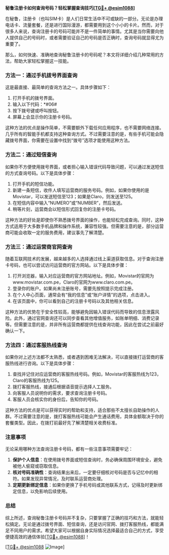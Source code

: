 **秘鲁注册卡如何查询号码？轻松掌握查询技巧[[TG💪+ @esim1088](https://t.me/s/esim1088)]**

在秘鲁，注册卡（也叫SIM卡）是人们日常生活中不可或缺的一部分。无论是办理电话卡、流量套餐，还是进行国际漫游，都需要用到这个小小的卡片。然而，对于很多人来说，查询注册卡的号码可能并不是一件简单的事情。尤其是当你需要向他人提供自己的号码时，或者需要验证自己的号码是否正确时，查询号码就显得尤为重要了。

那么，如何快速、准确地查询秘鲁注册卡的号码呢？本文将详细介绍几种常用的方法，帮助大家轻松掌握这一技能。

### 方法一：通过手机拨号界面查询

这是最直接、最简单的查询方法之一。具体步骤如下：

1. 打开手机的拨号界面。
2. 输入以下代码：*#06#
3. 按下拨号键或呼叫按钮。
4. 屏幕上会显示你的注册卡号码。

这种方法的优点是操作简单，不需要额外下载任何应用程序，也不需要网络连接。几乎所有的智能手机都支持这种查询方式。不过需要注意的是，有些手机可能会隐藏拨号界面，你需要在设置中找到“拨号”选项才能使用这种方法。

### 方法二：通过短信查询

如果你不方便使用拨号界面，或者担心输入错误代码导致问题，可以通过发送短信的方式查询号码。以下是具体步骤：

1. 打开手机的短信功能。
2. 新建一条短信，收件人填写运营商的服务号码。例如，如果你使用的是Movistar，可以发送短信至123；如果是Claro，则发送至125。
3. 在短信内容中输入“NUMERO”或“NUMBER”，然后发送。
4. 稍等片刻，运营商会以短信形式回复你的注册卡号码。

这种方法的好处是即使你不熟悉拨号界面的操作，也能轻松完成查询。同时，这种方式适用于大多数手机品牌和操作系统，兼容性较强。但需要注意的是，部分运营商可能会收取一定的服务费用，建议事先了解清楚。

### 方法三：通过运营商官网查询

随着互联网技术的发展，越来越多的人选择通过线上渠道获取信息。对于查询注册卡号码，也可以尝试访问运营商的官方网站。以下是具体步骤：

1. 打开浏览器，输入对应运营商的官方网站地址。例如，Movistar的官网为www.movistar.com.pe，Claro的官网为www.claro.com.pe。
2. 登录你的账户。如果尚未注册账号，需要先按照提示完成注册。
3. 在个人中心页面，通常会有“我的信息”或“账户详情”的选项，点击进入。
4. 在该页面中，你可以看到自己的注册卡号码以及其他相关信息。

这种方法的优势在于安全性较高，能够避免因输入错误代码而导致的信息泄露风险。此外，通过官网查询还可以同步查看其他增值服务，如账单明细、消费记录等。但需要注意的是，并非所有运营商都提供在线查询功能，因此在尝试之前最好确认一下。

### 方法四：通过客服热线查询

如果你对上述方法都不太熟悉，或者遇到困难无法解决，可以直接拨打运营商的客服热线进行咨询。以下是具体步骤：

1. 查找并记住对应运营商的客服热线号码。例如，Movistar的客服热线为123，Claro的客服热线为125。
2. 拨打客服热线，接通后根据语音提示选择人工服务。
3. 向客服人员说明你的需求，要求查询注册卡号码。
4. 客服人员会核实你的身份后，告知你的号码。

这种方法的优点是可以获得实时的帮助和支持，适合那些不太擅长自助操作的人群。不过需要注意的是，拨打客服热线可能会产生通话费用，具体金额取决于你的套餐类型。因此，在拨打前最好先了解清楚相关收费标准。

### 注意事项

无论采用哪种方法查询注册卡号码，都有一些注意事项需要牢记：

1. **保护个人信息**：在使用拨号界面或短信查询时，务必确保周围环境安全，避免被他人偷窥或窃取信息。
2. **核对号码准确性**：查询结果出来后，一定要仔细核对号码是否与记忆中的相符。如果发现异常情况，及时联系运营商处理。
3. **定期更新绑定信息**：如果你更换了手机号码或其他联系方式，记得及时更新绑定信息，以免影响后续使用。

### 总结

综上所述，查询秘鲁注册卡号码并不复杂，只要掌握了正确的技巧和方法，就能轻松搞定。无论是通过拨号界面、短信查询，还是访问官网、拨打客服热线，都能满足不同用户的需求。希望大家可以根据自身实际情况选择最适合自己的方式，享受便捷高效的通信体验[[TG💪+ @esim1088](https://t.me/s/esim1088)]！

[[TG💪+ @esim1088](https://t.me/s/esim1088) ![Image](https://i.postimg.cc/4NQfJmqS/Snipaste-2025-05-13-00-14-12.png)]